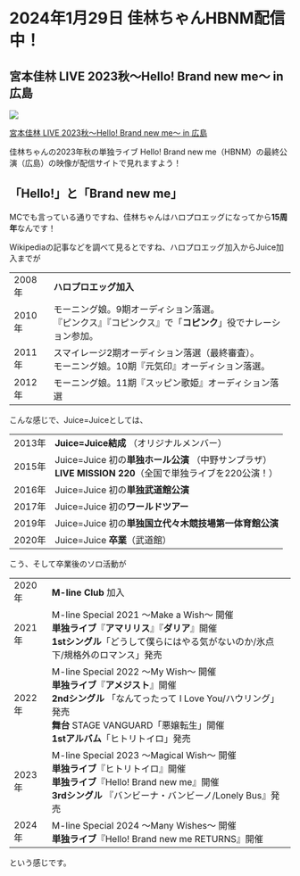 # 2024年1月29日 佳林ちゃんHBNM配信中！

## 宮本佳林 LIVE 2023秋～Hello! Brand new me～ in 広島

![](https://www.up-fc.jp/helloproject-stream/images/Item/Item_dqPmgXmWpTWKSL3FwK9SDpq2M3f10VRLbB5kajedHDnVj7R4QgNfZY4wWqa0nEU4_1.jpg)

[宮本佳林 LIVE 2023秋～Hello! Brand new me～ in 広島](https://www.up-fc.jp/helloproject-stream/item_Detail.php?@DB_ID@=445)

佳林ちゃんの2023年秋の単独ライブ Hello! Brand new me（HBNM）の最終公演（広島）の映像が配信サイトで見れますよう！

## 「Hello!」と「Brand new me」

MCでも言っている通りですね、佳林ちゃんはハロプロエッグになってから**15周年**なんです！

Wikipediaの記事などを調べて見るとですね、ハロプロエッグ加入からJuice加入までが

|        |                  |
|------- |---------------- |
| 2008年 | **ハロプロエッグ加入** |
| 2010年 | モーニング娘。9期オーディション落選。<br>『ピンクス』『コピンクス』で「**コピンク**」役でナレーション参加。|
| 2011年 | スマイレージ2期オーディション落選（最終審査）。<br> モーニング娘。10期『元気印』オーディション落選。|
| 2012年 | モーニング娘。11期『スッピン歌姫』オーディション落選|

こんな感じで、Juice=Juiceとしては、

|        |                  |
|------- |---------------- |
| 2013年 | **Juice=Juice結成** （オリジナルメンバー）|
| 2015年 | Juice=Juice 初の**単独ホール公演** （中野サンプラザ）<br> **LIVE MISSION 220**（全国で単独ライブを220公演！） |
| 2016年 | Juice=Juice 初の**単独武道館公演** |
| 2017年 | Juice=Juice 初の**ワールドツアー** |
| 2019年 | Juice=Juice 初の**単独国立代々木競技場第一体育館公演**|
| 2020年 | Juice=Juice **卒業**（武道館）

こう、そして卒業後のソロ活動が

|        |                  |
|------- |---------------- |
| 2020年 | **M-line Club** 加入|
| 2021年 | M-line Special 2021 ～Make a Wish～ 開催 <br> **単独ライブ**『**アマリリス**』『**ダリア**』開催 <br> **1stシングル**「どうして僕らにはやる気がないのか/氷点下/規格外のロマンス」発売 |
| 2022年 | M-line Special 2022 ～My Wish～ 開催 <br> **単独ライブ**『**アメジスト**』開催 <br> **2ndシングル** 「なんてったって I Love You/ハウリング」発売 <br> **舞台** STAGE VANGUARD「悪嬢転生」開催 <br> **1stアルバム**「ヒトリトイロ」発売 |
| 2023年 | M-line Special 2023 ～Magical Wish～ 開催 <br> **単独ライブ**『ヒトリトイロ』開催 <br> **単独ライブ**『Hello! Brand new me』開催 </br> **3rdシングル** 『バンビーナ・バンビーノ/Lonely Bus』発売 |
| 2024年 | M-line Special 2024 ～Many Wishes～ 開催 <br> **単独ライブ**『Hello! Brand new me RETURNS』開催

という感じです。